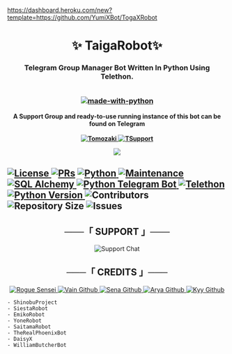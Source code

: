 https://dashboard.heroku.com/new?template=https://github.com/YumiXBot/TogaXRobot


<h1 align="center"> 
    ✨ TaigaRobot✨
</h1>
<h3 align="center"> 
    Telegram Group Manager Bot Written In Python Using Telethon.<br><br>

[![made-with-python](https://img.shields.io/badge/Made%20with-Python-1f425f.svg)](https://www.python.org/)
    </h3>
<p align="center">
    <b> A Support Group and ready-to-use running instance of this bot can be found on Telegram <br><br>
<a href="https://t.me/Zeeki_bot"> <img src="https://img.shields.io/badge/Taiga-Robot-blue?style=for-the-badge&logo=telegram" alt="Tomozaki" /> </a>       <a href="https://t.me/ZeekiHQ"> <img src="https://img.shields.io/badge/Telegram-Support-orange?style=for-the-badge&logo=telegram" alt="TSupport" /> </a> </b>
</p>
<p align="center">
  <img src="https://telegra.ph/file/159385003a6198fe4f630.jpg"> 
</p>


    
<h2 align="left">
    
<a href="https://github.com/Tomozki/TaigaRobot/blob/master/LICENSE"> <img src="https://img.shields.io/badge/License-GPLv3-blueviolet?style=for-the-badge" alt="License" /> </a>
<a href="https://makeapullrequest.com"> <img src="https://img.shields.io/badge/PRs-Welcome-yellow?style=for-the-badge" alt="PRs" /></a>
<a href="https://www.python.org/"> <img src="https://img.shields.io/badge/Made%20With-Python-orange?style=for-the-badge&logo=python" alt="Python" /> </a>
<a href="https://GitHub.com/Tomozki/TaigaRobot"> <img src="https://img.shields.io/badge/Maintained-No-Blue?style=for-the-badge" alt="Maintenance" /> </a>
<a href="https://docs.sqlalchemy.org/en/14/"> <img src="https://img.shields.io/badge/SQL%20Alchemy-1.4.29-green?style=for-the-badge" alt="SQL Alchemy" /> </a>
<a href="https://python-telegram-bot.org"> <img src="https://img.shields.io/badge/PTB-13.11-lightgrey?style=for-the-badge&logo=github" alt="Python Telegram Bot" /> </a>
<a href="https://docs.telethon.dev"> <img src="https://img.shields.io/badge/Telethon-1.23.0-red?style=for-the-badge&logo=github" alt="Telethon" /> </a>
<a href="https://docs.python.org"> <img src="https://img.shields.io/badge/Python-3.10.6-purple?style=for-the-badge&logo=python" alt="Python Version" /> </a>
    <img src="https://img.shields.io/github/contributors/tomozki/TaigaRobot?style=for-the-badge&logo=appveyor" alt="Contributors"/>
    <img src="https://img.shields.io/github/repo-size/tomozki/TaigaRobot?style=for-the-badge&logo=appveyor" alt="Repository Size"/>
    <img src="https://img.shields.io/github/issues/tomozki/TaigaRobot?style=for-the-badge&logo=appveyor" alt="Issues"/>
</p>

<h2 align="center">
───「 SUPPORT 」───
</h2>    

<p align="center">
<img src="https://img.shields.io/badge/Support-Chat-green?style=for-the-badge&logo=telegram" alt="Support Chat" /> </a>
<a href="https://t.me/Zeeknews> <img src="https://img.shields.io/badge/Update-Channel-green?style=for-the-badge&logo=telegram" alt="Update Channel" /> </a>
</p>
<h2 align="center">
───「 CREDITS 」───
</h2>   
<p align="center">
<a href="https://telegram.dog/Tomozki"> <img src="https://img.shields.io/badge/Tomozaki-Telegram-green?style=for-the-badge&logo=telegram" alt="Rogue Sensei" /> </a>
<a href="https://t.me
<a href="https://github.com/shiinobu"> <img src="https://img.shields.io/badge/Vain-Github-magenta?style=for-the-badge&logo=github" alt="Vain Github" /> </a>
<a href="https://github.com/kennedy-ex"> <img src="https://img.shields.io/badge/Sena-Github-magenta?style=for-the-badge&logo=github" alt="Sena Github" /> </a>
<a href="https://github.com/Aryazakaria01"> <img src="https://img.shields.io/badge/Arya-Github-magenta?style=for-the-badge&logo=github" alt="Arya Github" /> </a>
<a href="https://github.com/zxcskyy"> <img src="https://img.shields.io/badge/Kyy-Github-magenta?style=for-the-badge&logo=github" alt="Kyy Github" /> </a>
</p>

```
- ShinobuProject
- SiestaRobot
- EmikoRobot
- YoneRobot
- SaitamaRobot 
- TheRealPhoenixBot
- DaisyX 
- WilliamButcherBot
```


